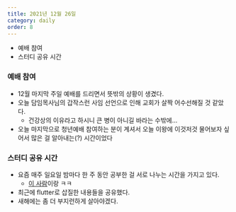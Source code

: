 ```yaml
---
title: 2021년 12월 26일
category: daily
order: 8
---
```


- 예배 참여
- 스터디 공유 시간

### 예배 참여
- 12월 마지막 주일 예배를 드리면서 뜻밖의 상황이 생겼다.
- 오늘 담임목사님의 갑작스런 사임 선언으로 인해 교회가 살짝 어수선해질 것 같았다.
  - 건강상의 이유라고 하시니 큰 병이 아니길 바라는 수밖에...
- 오늘 마지막으로 청년예배 참여하는 분이 계셔서 오늘 이왕에 이것저것 물어보자 싶어서 많은 걸 알아내는(?) 시간이었다

### 스터디 공유 시간
- 요즘 매주 일요일 밤마다 한 주 동안 공부한 걸 서로 나누는 시간을 가지고 있다.
  - [이 사람](https://github.com/ckstn0777)이랑 ㅋㅋ
- 최근에 flutter로 삽질한 내용들을 공유했다.
- 새해에는 좀 더 부지런하게 살아야겠다.